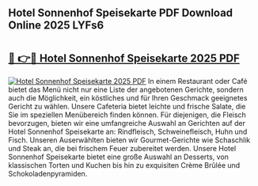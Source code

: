 ## Hotel Sonnenhof Speisekarte PDF Download Online 2025 LYFs6

# <h2><a href="http://gcbyhi6.nevu.top/?p=Hotel+Sonnenhof+Speisekarte">🔗 👉🔴 Hotel Sonnenhof Speisekarte 2025 PDF</a></h2>

[![Hotel Sonnenhof Speisekarte 2025 PDF](https://i.imgur.com/dBaPXMq.png)](http://gcbyhi6.nevu.top/?p=Hotel+Sonnenhof+Speisekarte)
In einem Restaurant oder Café bietet das Menü nicht nur eine Liste der angebotenen Gerichte, sondern auch die Möglichkeit, ein köstliches und für Ihren Geschmack geeignetes Gericht zu wählen. Unsere Cafeteria bietet leichte und frische Salate, die Sie im speziellen Menübereich finden können. Für diejenigen, die Fleisch bevorzugen, bieten wir eine umfangreiche Auswahl an Gerichten auf der Hotel Sonnenhof Speisekarte an: Rindfleisch, Schweinefleisch, Huhn und Fisch. Unseren Auserwählten bieten wir Gourmet-Gerichte wie Schaschlik und Steak an, die bei frischem Feuer zubereitet werden. Unsere Hotel Sonnenhof Speisekarte bietet eine große Auswahl an Desserts, von klassischen Torten und Kuchen bis hin zu exquisiten Crème Brûlée und Schokoladenpyramiden.
